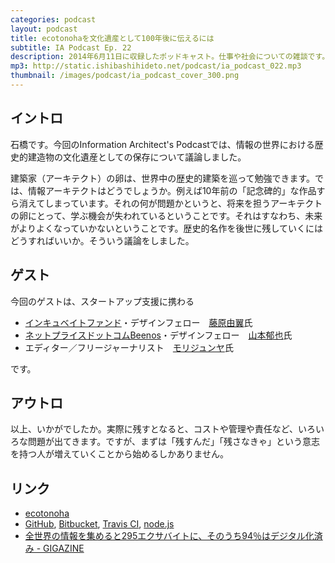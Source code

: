 ```yaml
---
categories: podcast
layout: podcast
title: ecotonohaを文化遺産として100年後に伝えるには
subtitle: IA Podcast Ep. 22
description: 2014年6月11日に収録したポッドキャスト。仕事や社会についての雑談です。
mp3: http://static.ishibashihideto.net/podcast/ia_podcast_022.mp3
thumbnail: /images/podcast/ia_podcast_cover_300.png
---
```


## イントロ

石橋です。今回のInformation Architect's Podcastでは、情報の世界における歴史的建造物の文化遺産としての保存について議論しました。

建築家（アーキテクト）の卵は、世界中の歴史的建築を巡って勉強できます。では、情報アーキテクトはどうでしょうか。例えば10年前の「記念碑的」な作品すら消えてしまっています。それの何が問題かというと、将来を担うアーキテクトの卵にとって、学ぶ機会が失われているということです。それはすなわち、未来がよりよくなっていかないということです。歴史的名作を後世に残していくにはどうすればいいか。そういう議論をしました。

## ゲスト

今回のゲストは、スタートアップ支援に携わる

- [インキュベイトファンド](http://incubatefund.com/)・デザインフェロー　[藤原由翼](https://twitter.com/santa0127)氏
- [ネットプライスドットコムBeenos](http://beenos.com/)・デザインフェロー　[山本郁也](https://twitter.com/fumya)氏
- エディター／フリージャーナリスト　[モリジュンヤ](https://twitter.com/junyamori)氏

です。

## アウトロ

以上、いかがでしたか。実際に残すとなると、コストや管理や責任など、いろいろな問題が出てきます。ですが、まずは「残すんだ」「残さなきゃ」という意志を持つ人が増えていくことから始めるしかありません。

## リンク

- [ecotonoha](http://tha.jp/62)
- [GitHub](https://github.com/), [Bitbucket](https://bitbucket.org/), [Travis CI](https://travis-ci.org/), [node.js](http://nodejs.org/)
- [全世界の情報を集めると295エクサバイトに、そのうち94％はデジタル化済み - GIGAZINE](http://gigazine.net/news/20110213_295exabytes/)
